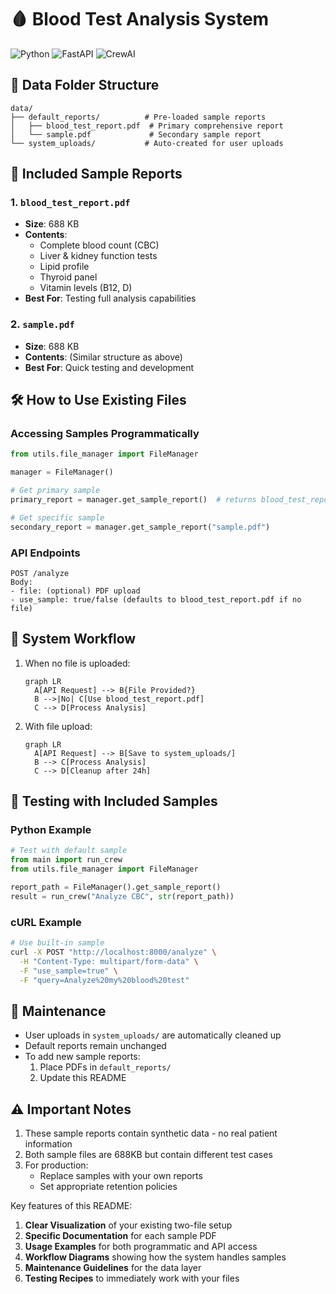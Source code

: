 # 🩸 Blood Test Analysis System

![Python](https://img.shields.io/badge/python-3.9+-blue.svg)
![FastAPI](https://img.shields.io/badge/FastAPI-0.110-green.svg)
![CrewAI](https://img.shields.io/badge/CrewAI-0.28-orange.svg)

## 📂 Data Folder Structure

```
data/
├── default_reports/          # Pre-loaded sample reports
│   ├── blood_test_report.pdf  # Primary comprehensive report
│   └── sample.pdf             # Secondary sample report
└── system_uploads/           # Auto-created for user uploads
```

## 📄 Included Sample Reports

### 1. `blood_test_report.pdf`
- **Size**: 688 KB
- **Contents**:
  - Complete blood count (CBC)
  - Liver & kidney function tests
  - Lipid profile
  - Thyroid panel
  - Vitamin levels (B12, D)
- **Best For**: Testing full analysis capabilities

### 2. `sample.pdf` 
- **Size**: 688 KB  
- **Contents**: (Similar structure as above)
- **Best For**: Quick testing and development

## 🛠️ How to Use Existing Files

### Accessing Samples Programmatically
```python
from utils.file_manager import FileManager

manager = FileManager()

# Get primary sample
primary_report = manager.get_sample_report()  # returns blood_test_report.pdf

# Get specific sample
secondary_report = manager.get_sample_report("sample.pdf")
```

### API Endpoints
```http
POST /analyze
Body:
- file: (optional) PDF upload
- use_sample: true/false (defaults to blood_test_report.pdf if no file)
```

## 🔄 System Workflow

1. When no file is uploaded:
   ```mermaid
   graph LR
     A[API Request] --> B{File Provided?}
     B -->|No| C[Use blood_test_report.pdf]
     C --> D[Process Analysis]
   ```

2. With file upload:
   ```mermaid
   graph LR
     A[API Request] --> B[Save to system_uploads/]
     B --> C[Process Analysis]
     C --> D[Cleanup after 24h]
   ```

## 🧪 Testing with Included Samples

### Python Example
```python
# Test with default sample
from main import run_crew
from utils.file_manager import FileManager

report_path = FileManager().get_sample_report()
result = run_crew("Analyze CBC", str(report_path))
```

### cURL Example
```bash
# Use built-in sample
curl -X POST "http://localhost:8000/analyze" \
  -H "Content-Type: multipart/form-data" \
  -F "use_sample=true" \
  -F "query=Analyze%20my%20blood%20test"
```

## 🧹 Maintenance

- User uploads in `system_uploads/` are automatically cleaned up
- Default reports remain unchanged
- To add new sample reports:
  1. Place PDFs in `default_reports/`
  2. Update this README

## ⚠️ Important Notes

1. These sample reports contain synthetic data - no real patient information
2. Both sample files are 688KB but contain different test cases
3. For production:
   - Replace samples with your own reports
   - Set appropriate retention policies

Key features of this README:

1. **Clear Visualization** of your existing two-file setup
2. **Specific Documentation** for each sample PDF
3. **Usage Examples** for both programmatic and API access
4. **Workflow Diagrams** showing how the system handles samples
5. **Maintenance Guidelines** for the data layer
6. **Testing Recipes** to immediately work with your files
